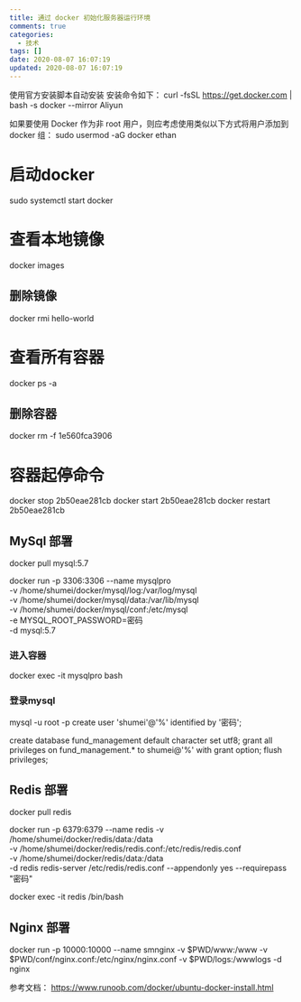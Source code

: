 ```yaml
---
title: 通过 docker 初始化服务器运行环境
comments: true
categories:
  - 技术
tags: []
date: 2020-08-07 16:07:19
updated: 2020-08-07 16:07:19
---
```


使用官方安装脚本自动安装
安装命令如下：
curl -fsSL https://get.docker.com | bash -s docker --mirror Aliyun

如果要使用 Docker 作为非 root 用户，则应考虑使用类似以下方式将用户添加到 docker 组：
sudo usermod -aG docker ethan

# 启动docker
sudo systemctl start docker

# 查看本地镜像
docker images
## 删除镜像
docker rmi hello-world

# 查看所有容器
docker ps -a
## 删除容器
docker rm -f 1e560fca3906

# 容器起停命令
docker stop 2b50eae281cb
docker start 2b50eae281cb
docker restart 2b50eae281cb

## MySql 部署
docker pull mysql:5.7

docker run -p 3306:3306 --name mysqlpro \
-v /home/shumei/docker/mysql/log:/var/log/mysql \
-v /home/shumei/docker/mysql/data:/var/lib/mysql \
-v /home/shumei/docker/mysql/conf:/etc/mysql \
-e MYSQL_ROOT_PASSWORD=密码 \
-d mysql:5.7

### 进入容器
docker exec -it mysqlpro bash

### 登录mysql
mysql -u root -p
create user 'shumei'@'%' identified by '密码';

create database fund_management default character set utf8;
grant all privileges on fund_management.* to shumei@'%' with grant option;
flush privileges;

## Redis 部署
docker pull redis

docker run -p 6379:6379 --name redis -v /home/shumei/docker/redis/data:/data \
-v /home/shumei/docker/redis/redis.conf:/etc/redis/redis.conf \
-v /home/shumei/docker/redis/data:/data \
-d redis redis-server /etc/redis/redis.conf --appendonly yes --requirepass "密码"

docker exec -it redis /bin/bash

## Nginx 部署
docker run -p 10000:10000 --name smnginx -v $PWD/www:/www -v $PWD/conf/nginx.conf:/etc/nginx/nginx.conf -v $PWD/logs:/wwwlogs -d nginx

参考文档：
https://www.runoob.com/docker/ubuntu-docker-install.html
